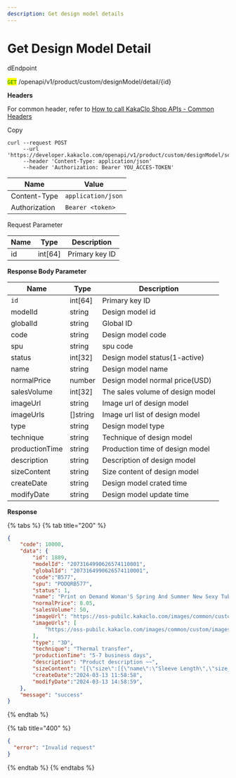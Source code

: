 ```yaml
---
description: Get design model details
---
```


# Get Design Model Detail

dEndpoint

<mark style="color:green;">`GET`</mark> /openapi/v1/product/custom/designModel/detail/{id}

**Headers**

For common header, refer to [How to call KakaClo Shop APIs - Common Headers](https://docs.kakaclo.com/kuai-su-kai-shi)

Copy

```
curl --request POST
     --url 'https://developer.kakaclo.com/openapi/v1/product/custom/designModel/search'
     --header 'Content-Type: application/json'
     --header 'Authorization: Bearer YOU_ACCES-TOKEN'
```

| Name          | Value              |
| ------------- | ------------------ |
| Content-Type  | `application/json` |
| Authorization | `Bearer <token>`   |



Request Parameter

| Name | Type     | Description    |
| ---- | -------- | -------------- |
| id   | int\[64] | Primary key ID |

**Response Body Parameter**

| Name           | Type      | Description                      |
| -------------- | --------- | -------------------------------- |
| `id`           | int\[64]  | Primary key ID                   |
| modelId        | string    | Design model id                  |
| globalId       | string    | Global ID                        |
| code           | string    | Design model code                |
| spu            | string    | spu code                         |
| status         | int\[32]  | Design model status(1-active)    |
| name           | string    | Design model name                |
| normalPrice    | number    | Design model normal price(USD)   |
| salesVolume    | int\[32]  | The sales volume of design model |
| imageUrl       | string    | Image url of design model        |
| imageUrls      | \[]string | Image url list of design model   |
| type           | string    | Design model type                |
| technique      | string    | Technique of design model        |
| productionTime | string    | Production time of design model  |
| description    | string    | Description of design model      |
| sizeContent    | string    | Size content of design model     |
| createDate     | string    | Design model crated time         |
| modifyDate     | string    | Design model update time         |

**Response**

{% tabs %}
{% tab title="200" %}
```json
{
    "code": 10000,
    "data": {
        "id": 1889,
        "modelId": "2073164990626574110001",
        "globalId": "2073164990626574110001",
        "code":"B577",
        "spu": "PODQRB577",
        "status": 1,
        "name": "Print on Demand Woman'S Spring And Summer New Sexy Tube Top Mesh Pearl Hip Dress",
        "normalPrice": 8.05,
        "salesVolume": 50,
        "imageUrl": "https://oss-pubilc.kakaclo.com/images/common/custom/images/20240315/23448f22-7af0-4dd4-b768-5f7444e52495.png",
        "imageUrls": [
            "https://oss-pubilc.kakaclo.com/images/common/custom/images/20240315/23448f22-7af0-4dd4-b768-5f7444e52495.png"
        ],
        "type": "3D",
        "technique": "Thermal transfer",
        "productionTime": "5-7 business days",
        "description": "Product description ~~",
        "sizeContent": "[{\"size\":[{\"name\":\"Sleeve Length\",\"size_value\":[{\"name\":\"M\",\"value\":19},{\"name\":\"L\",\"value\":19.5}]},{\"name\":\"1/2 cuff\",\"size_value\":[{\"name\":\"M\",\"value\":16.9},{\"name\":\"L\",\"value\":17.6}]},{\"name\":\"shoulder width\",\"size_value\":[{\"name\":\"M\",\"value\":41},{\"name\":\"L\",\"value\":43}]},{\"name\":\"1/2 bust\",\"size_value\":[{\"name\":\"M\",\"value\":48.5},{\"name\":\"L\",\"value\":51.5}]},{\"name\":\"clothes length\",\"size_value\":[{\"name\":\"M\",\"value\":64},{\"name\":\"L\",\"value\":66}]}],\"sheet_name\":\"Size Chart\"}]",
        "createDate":"2024-03-13 11:58:58",
        "modifyDate":"2024-03-13 14:58:59",
    },
    "message": "success"
}
```
{% endtab %}

{% tab title="400" %}
```json
{
  "error": "Invalid request"
}
```
{% endtab %}
{% endtabs %}
